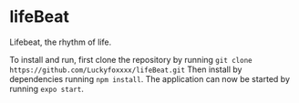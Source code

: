 # lifeBeat
Lifebeat, the rhythm of life.

To install and run, first clone the repository by running `git clone https://github.com/Luckyfoxxxx/lifeBeat.git`
Then install by dependencies running `npm install`.
The application can now be started by running  `expo start`.

